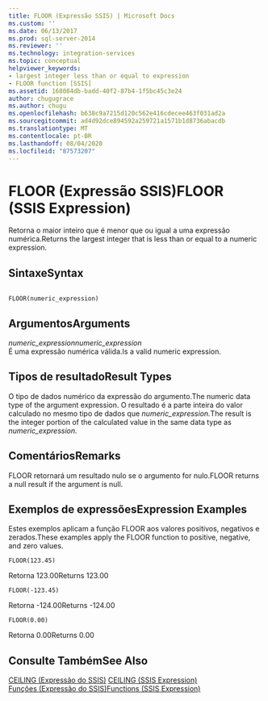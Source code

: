 ```yaml
---
title: FLOOR (Expressão SSIS) | Microsoft Docs
ms.custom: ''
ms.date: 06/13/2017
ms.prod: sql-server-2014
ms.reviewer: ''
ms.technology: integration-services
ms.topic: conceptual
helpviewer_keywords:
- largest integer less than or equal to expression
- FLOOR function [SSIS]
ms.assetid: 168084db-badd-40f2-87b4-1f5bc45c3e24
author: chugugrace
ms.author: chugu
ms.openlocfilehash: b638c9a7215d120c562e416cdecee463f031ad2a
ms.sourcegitcommit: ad4d92dce894592a259721a1571b1d8736abacdb
ms.translationtype: MT
ms.contentlocale: pt-BR
ms.lasthandoff: 08/04/2020
ms.locfileid: "87573207"
---
```

# <a name="floor-ssis-expression"></a><span data-ttu-id="aadae-102">FLOOR (Expressão SSIS)</span><span class="sxs-lookup"><span data-stu-id="aadae-102">FLOOR (SSIS Expression)</span></span>
  <span data-ttu-id="aadae-103">Retorna o maior inteiro que é menor que ou igual a uma expressão numérica.</span><span class="sxs-lookup"><span data-stu-id="aadae-103">Returns the largest integer that is less than or equal to a numeric expression.</span></span>  
  
## <a name="syntax"></a><span data-ttu-id="aadae-104">Sintaxe</span><span class="sxs-lookup"><span data-stu-id="aadae-104">Syntax</span></span>  
  
```  
  
FLOOR(numeric_expression)  
```  
  
## <a name="arguments"></a><span data-ttu-id="aadae-105">Argumentos</span><span class="sxs-lookup"><span data-stu-id="aadae-105">Arguments</span></span>  
 <span data-ttu-id="aadae-106">*numeric_expression*</span><span class="sxs-lookup"><span data-stu-id="aadae-106">*numeric_expression*</span></span>  
 <span data-ttu-id="aadae-107">É uma expressão numérica válida.</span><span class="sxs-lookup"><span data-stu-id="aadae-107">Is a valid numeric expression.</span></span>  
  
## <a name="result-types"></a><span data-ttu-id="aadae-108">Tipos de resultado</span><span class="sxs-lookup"><span data-stu-id="aadae-108">Result Types</span></span>  
 <span data-ttu-id="aadae-109">O tipo de dados numérico da expressão do argumento.</span><span class="sxs-lookup"><span data-stu-id="aadae-109">The numeric data type of the argument expression.</span></span> <span data-ttu-id="aadae-110">O resultado é a parte inteira do valor calculado no mesmo tipo de dados que *numeric_expression.*</span><span class="sxs-lookup"><span data-stu-id="aadae-110">The result is the integer portion of the calculated value in the same data type as *numeric_expression.*</span></span>  
  
## <a name="remarks"></a><span data-ttu-id="aadae-111">Comentários</span><span class="sxs-lookup"><span data-stu-id="aadae-111">Remarks</span></span>  
 <span data-ttu-id="aadae-112">FLOOR retornará um resultado nulo se o argumento for nulo.</span><span class="sxs-lookup"><span data-stu-id="aadae-112">FLOOR returns a null result if the argument is null.</span></span>  
  
## <a name="expression-examples"></a><span data-ttu-id="aadae-113">Exemplos de expressões</span><span class="sxs-lookup"><span data-stu-id="aadae-113">Expression Examples</span></span>  
 <span data-ttu-id="aadae-114">Estes exemplos aplicam a função FLOOR aos valores positivos, negativos e zerados.</span><span class="sxs-lookup"><span data-stu-id="aadae-114">These examples apply the FLOOR function to positive, negative, and zero values.</span></span>  
  
```  
FLOOR(123.45)  
```  
  
 <span data-ttu-id="aadae-115">Retorna 123.00</span><span class="sxs-lookup"><span data-stu-id="aadae-115">Returns 123.00</span></span>  
  
```  
FLOOR(-123.45)  
```  
  
 <span data-ttu-id="aadae-116">Retorna -124.00</span><span class="sxs-lookup"><span data-stu-id="aadae-116">Returns -124.00</span></span>  
  
```  
FLOOR(0.00)  
```  
  
 <span data-ttu-id="aadae-117">Retorna 0.00</span><span class="sxs-lookup"><span data-stu-id="aadae-117">Returns 0.00</span></span>  
  
## <a name="see-also"></a><span data-ttu-id="aadae-118">Consulte Também</span><span class="sxs-lookup"><span data-stu-id="aadae-118">See Also</span></span>  
 <span data-ttu-id="aadae-119">[CEILING &#40;Expressão do SSIS&#41;](ceiling-ssis-expression.md) </span><span class="sxs-lookup"><span data-stu-id="aadae-119">[CEILING &#40;SSIS Expression&#41;](ceiling-ssis-expression.md) </span></span>  
 [<span data-ttu-id="aadae-120">Funções &#40;Expressão do SSIS&#41;</span><span class="sxs-lookup"><span data-stu-id="aadae-120">Functions &#40;SSIS Expression&#41;</span></span>](functions-ssis-expression.md)  
  
  
